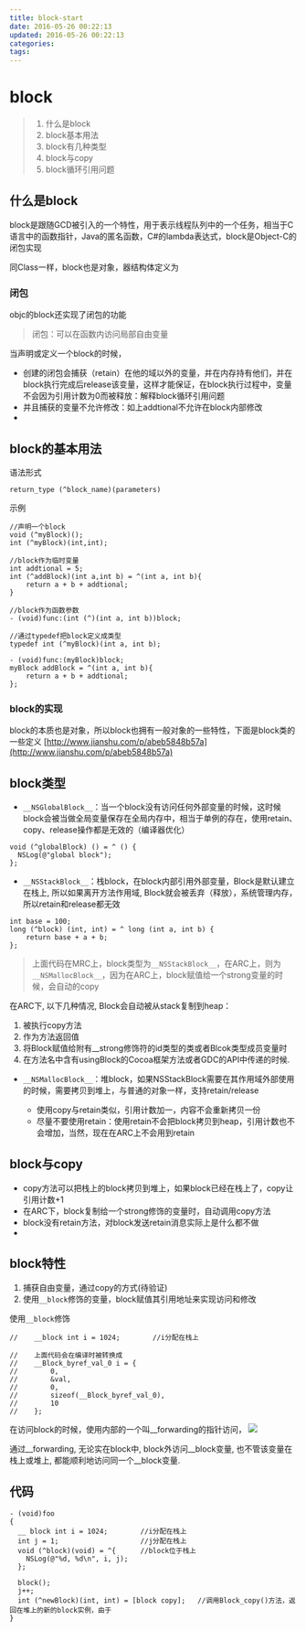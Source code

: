 ```yaml
---
title: block-start
date: 2016-05-26 00:22:13
updated: 2016-05-26 00:22:13
categories:
tags:
---
```


# block
> 1. 什么是block
> 2. block基本用法
> 2. block有几种类型
> 5. block与copy
> 6. block循环引用问题


## 什么是block
block是跟随GCD被引入的一个特性，用于表示线程队列中的一个任务，相当于C语言中的函数指针，Java的匿名函数，C#的lambda表达式，block是Object-C的闭包实现

同Class一样，block也是对象，器结构体定义为




### 闭包
objc的block还实现了闭包的功能  
> 闭包：可以在函数内访问局部自由变量

当声明或定义一个block的时候，
* 创建的闭包会捕获（retain）在他的域以外的变量，并在内存持有他们，并在block执行完成后release该变量，这样才能保证，在block执行过程中，变量不会因为引用计数为0而被释放：解释block循环引用问题
* 并且捕获的变量不允许修改：如上addtional不允许在block内部修改
*  

## block的基本用法
语法形式
```objc
return_type (^block_name)(parameters)
```
示例
```objc
//声明一个block
void (^myBlock)();
int (^myBlock)(int,int);

//block作为临时变量
int addtional = 5;
int (^addBlock)(int a,int b) = ^(int a, int b){
    return a + b + addtional;
}

//block作为函数参数
- (void)func:(int (^)(int a, int b))block;

//通过typedef把block定义成类型
typedef int (^myBlock)(int a, int b);

- (void)func:(myBlock)block;
myBlock addBlock = ^(int a, int b){
    return a + b + addtional;
};
```

### block的实现
block的本质也是对象，所以block也拥有一般对象的一些特性，下面是block类的一些定义
[http://www.jianshu.com/p/abeb5848b57a](http://www.jianshu.com/p/abeb5848b57a)

## block类型

* `__NSGlobalBlock__`：当一个block没有访问任何外部变量的时候，这时候block会被当做全局变量保存在全局内存中，相当于单例的存在，使用retain、copy、release操作都是无效的（编译器优化）
```objc
void (^globalBlock) () = ^ () {
  NSLog(@"global block");
};
```

* `__NSStackBlock__`：栈block，在block内部引用外部变量，Block是默认建立在栈上, 所以如果离开方法作用域, Block就会被丢弃（释放），系统管理内存，所以retain和release都无效
```objc
int base = 100;
long (^block) (int, int) = ^ long (int a, int b) {
    return base + a + b;
};
```
> 上面代码在MRC上，block类型为`__NSStackBlock__`，在ARC上，则为`__NSMallocBlock__`，因为在ARC上，block赋值给一个strong变量的时候，会自动的copy

在ARC下, 以下几种情况, Block会自动被从stack复制到heap：
1. 被执行copy方法
2. 作为方法返回值
3. 将Block赋值给附有__strong修饰符的id类型的类或者Blcok类型成员变量时
4. 在方法名中含有usingBlock的Cocoa框架方法或者GDC的API中传递的时候.

* `__NSMallocBlock__`：堆block，如果NSStackBlock需要在其作用域外部使用的时候，需要拷贝到堆上，与普通的对象一样，支持retain/release

  * 使用copy与retain类似，引用计数加一，内容不会重新拷贝一份
  * 尽量不要使用retain：使用retain不会把block拷贝到heap，引用计数也不会增加，当然，现在在ARC上不会用到retain

## block与copy
* copy方法可以把栈上的block拷贝到堆上，如果block已经在栈上了，copy让引用计数+1
* 在ARC下，block复制给一个strong修饰的变量时，自动调用copy方法
* block没有retain方法，对block发送retain消息实际上是什么都不做
*

## block特性
1. 捕获自由变量，通过copy的方式(待验证)
2. 使用`__block`修饰的变量，block赋值其引用地址来实现访问和修改

  使用`__block`修饰

```objc
//    __block int i = 1024;        //i分配在栈上

//    上面代码会在编译时被转换成
//    __Block_byref_val_0 i = {
//        0,
//        &val,
//        0,
//        sizeof(__Block_byref_val_0),
//        10
//    };
```

在访问block的时候，使用内部的一个叫__forwarding的指针访问，
![](http://upload-images.jianshu.io/upload_images/1862021-100fdd59e5b0c03a.png?imageMogr2/auto-orient/strip%7CimageView2/2/w/1240)

通过__forwarding, 无论实在block中, block外访问__block变量, 也不管该变量在栈上或堆上, 都能顺利地访问同一个__block变量.


## 代码
```objc
- (void)foo
{
  __ block int i = 1024;        //i分配在栈上
  int j = 1;                    //j分配在栈上
  void (^block)(void) = ^{      //block位于栈上
    NSLog(@"%d, %d\n", i, j);
  };

  block();                      
  j++;                    
  int (^newBlock)(int, int) = [block copy];   //调用Block_copy()方法，返回在堆上的新的block实例，由于
}
```
